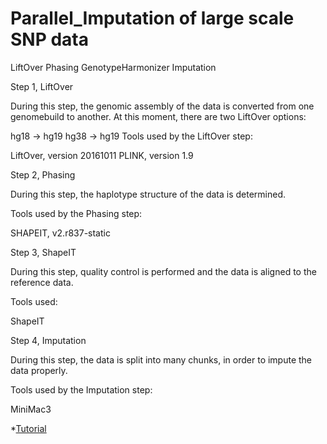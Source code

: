 # Parallel_Imputation of large scale SNP data

LiftOver
Phasing
GenotypeHarmonizer
Imputation

Step 1, LiftOver

During this step, the genomic assembly of the data is converted from one genomebuild to another. At this moment, there are two LiftOver options:

hg18 -> hg19
hg38 -> hg19
Tools used by the LiftOver step:

LiftOver, version 20161011
PLINK, version 1.9

Step 2, Phasing

During this step, the haplotype structure of the data is determined.

Tools used by the Phasing step:

SHAPEIT, v2.r837-static

Step 3, ShapeIT

During this step, quality control is performed and the data is aligned to the reference data.

Tools used:

ShapeIT

Step 4, Imputation

During this step, the data is split into many chunks, in order to impute the data properly.

Tools used by the Imputation step:

MiniMac3 

*[Tutorial](http://nbviewer.jupyter.org/github/biowei/Parallel_Imputation/blob/master/70208_Imputation-psa-other.ipynb)
